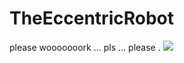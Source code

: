 # TheEccentricRobot
please wooooooork ... pls ... please . ![](https://wilardo.crd.co/assets/images/gallery28/76aaa489_original.gif?v=618e2dfe)
